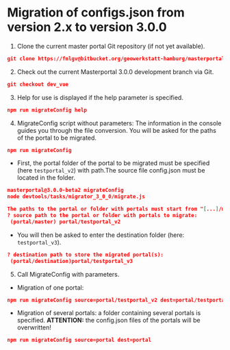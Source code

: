 # Migration of configs.json from version 2.x to version 3.0.0

1.  Clone the current master portal Git repository (if not yet available).
```json
git clone https://fmlgv@bitbucket.org/geowerkstatt-hamburg/masterportal.git
```

2. Check out the current Masterportal 3.0.0 development branch via Git. 
```json
git checkout dev_vue
```
3. Help for use is displayed if the help parameter is specified.
```json
npm run migrateConfig help
```
4. MigrateConfig script without parameters: The information in the console guides you through the file conversion. You will be asked for the paths of the portal to be migrated.
```json
npm run migrateConfig
```

- First, the portal folder of the portal to be migrated must be specified (here `testportal_v2`) with path.The source file config.json must be located in the folder.
```json
masterportal@3.0.0-beta2 migrateConfig
node devtools/tasks/migrator_3_0_0/migrate.js

The paths to the portal or folder with portals must start from "[...]/masterportal/")!
? source path to the portal or folder with portals to migrate:
 (portal/master) portal/testportal_v2
```
- You will then be asked to enter the destination folder (here: `testportal_v3`).
```json
? destination path to store the migrated portal(s):
 (portal/destination)portal/testportal_v3
```

5. Call MigrateConfig with parameters.

- Migration of one portal:
```json
npm run migrateConfig source=portal/testportal_v2 dest=portal/testportal_v3
```
- Migration of several portals: a folder containing several portals is specified. **ATTENTION:** the config.json files of the portals will be overwritten!
```json
npm run migrateConfig source=portal dest=portal
```
